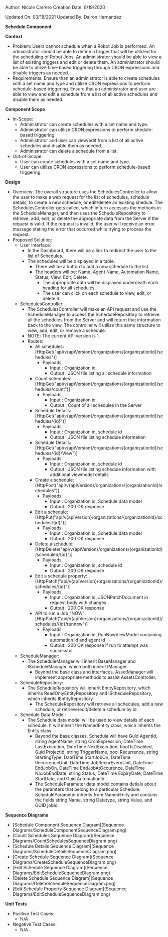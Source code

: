 Author: Nicole Carrero
Creation Date:  8/19/2020

Updated On: 03/18/2021
Updated By: Dairon Hernandez

**Schedule Component**

**Context**

- Problem: Users cannot schedule when a Robot Job is performed.  An administrator should be able to define a trigger that will be utilized for the scheduling of Robot Jobs.  An administrator should be able to view a list of existing triggers and edit or delete them.  An administrator should be able to utilize time-based triggering through CRON expressions and disable triggers as needed.
- Requirements: Ensure than an administrator is able to create schedules with a set name and type and utilize CRON expressions to perform schedule-based triggering.  Ensure that an administrator and user are able to view and edit a schedule from a list of all active schedules and disable them as needed.

**Component Scope**

- In-Scope:
  - Administrator can create schedules with a set name and type.
  - Administrator can utilize CRON expressions to perform shedule-based triggering.
  - Administrator and user can view/edit from a list of all active schedules and disable them as needed.
  - Administrator can delete a schedule from a list. 
- Out-of-Scope:
  - User can create schedules with a set name and type.
  - User can utilize CRON expressions to perform schedule-based triggering.

**Design**

- Overview:  The overall structure uses the SchedulesController to allow the user to make a web request for the list of schedules, schedule details, to create a new schedule, or edit/delete an existing shedule.  The SchedulesController gets called, which in turn accesses the methods in the ScheduleManager, and then uses the ScheduleRepository to retrieve, add, edit, or delete the appropriate data from the Server if the request is valid.  If the request is invalid, the user will receive an error message stating the error that occurred while trying to process the request.
- Proposed Solution:
  - User Interface:
    - In the Dashboard, there will be a link to redirect the user to the list of Schedules.
    - The schedules will be displayed in a table.
      - There will be a button to add a new schedule to the list.
      - The headers will be: Name, Agent Name, Automation Name, Status, View, Edit, Delete.
        - The appropriate data will be displayed underneath each heading for all schedules.
        - The user can click on each schedule to view, edit, or delete it.
  - SchedulesController:
    - The SchedulesController will make an API request and use the ScheduleManager to access the ScheduleRepository to retrieve all the schedules from the Server and will return that information back to the view.  The controller will utilize this same structure to view, add, edit, or remove a schedule.
    - NOTE: The current API version is 1.
    - Routes:
      - All schedules: [HttpGet("api/v{apiVersion}/organizations/{organizationId}/schedules")]
        - Payloads
          - Input : Organization id
          - Output : JSON file listing all schedule information
      - Count schedules: [HttpGet("api/v{apiVersion}/organizations/{organizationId}/schedules/count")]
        - Payloads
          - Input : Organization id
          - Output : Count of all schedules in the Server
      - Schedule Details: [HttpGet("api/v{apiVersion}/organizations/{organizationId}/schedules/{id}")]
        - Payloads
          - Input : Organization id, schedule id
          - Output : JSON file listing schedule information
      - Schedule Details: [HttpGet("api/v{apiVersion}/organizations/{organizationId}/schedules/{id}/View")]
        - Payloads
          - Input : Organization id, schedule id
          - Output : JSON file listing schedule information with additional viewmodel details
      - Create a schedule: [HttpPost("api/v{apiVersion}/organizations/{organizationId}/schedules")]
        - Payloads
          - Input : Organization id, Schedule data model
          - Output : 200 OK response
      - Edit a schedule: [HttpPut("api/v{apiVersion}/organizations/{organizationId}/schedules/{id}")]
        - Payloads
          - Input : Organization id, Schedule data model
          - Output : 200 OK response
      - Delete a schedule: [HttpDelete("api/v{apiVersion}/organizations/{organizationId}/scheduled/{id}")]
        - Payloads
          - Input : Organization id, schedule id
          - Output : 200 OK response
      - Edit a schedule property: [HttpPatch("api/v{apiVersion}/organizations/{organizationId}/schedules/{id}")]
        - Payloads
          - Input : Organization id, JSONPatchDocument in request body with changes
          - Output : 200 OK response
      - API to run a Job "NOW": [HttpPatch("api/v{apiVersion}/organizations/{organizationId}/schedules/{id}/runnow")]
        - Payloads
          - Input : Organization id, RunNowViewModel containing automation id and agent id
          - Output : 200 OK response if run to attempt was successful
  - ScheduleManager:
    - The ScheduleManager will inherit BaseManager and IScheduleManager, which both inherit IManager.
      - Beyond the base class and interfaces, AssetManager will implement appropriate methods to assist AssetsController.
  - ScheduleRepository:
    - The ScheduleRepository will inherit EntityRepository, which inherits ReadOnlyEntityRepository and IScheduleRepository, which inherits IEntityRepository.
      - The ScheduleRepository will retrieve all schedules, add a new schedule, or retrieve/edit/delete a schedule by id.
  - Schedule Data Model:
    - The Schedule data model will be used to view details of each schedule.  It will inherit the NamedEntity class, which inherits the Entity class.
      - Beyond the base classes, Schedule will have Guid AgentId, string AgentName, string CronExpression, DateTime LastExecution, DateTime NextExecution, bool IsDisabled, Guid ProjectId, string TriggerName, bool Recurrence, string StartingType, DateTime StartJobOn, DateTime RecurrenceUnit, DateTime JobRecurEveryUnit,  DateTime EndJobOn, DateTime EndJobAtOccurence, DateTime NoJobEndDate, string Status, DateTime ExpiryDate, DateTime StartDate, and Guid AutomationId.
      - The ScheduleParameter data model contains detials about the paramters that belong to a particular Schedule. ScheduleParameter inherits from NamedEnity and contains the fields string Name, string Datatype, string Value, and GUID jobId.


**Sequence Diagrams**

- [Schedule Component Sequence Diagram](Sequence Diagrams/ScheduleComponentSequenceDiagram.png)
- [Count Schedules Sequence Diagram](Sequence Diagrams/CountSchedulesSequenceDiagram.png)
- [Schedule Details Sequence Diagram](Sequence Diagrams/ScheduleDetailsSequenceDiagram.png)
- [Create Schedule Sequence Diagram](Sequence Diagrams/CreateScheduleSequenceDiagram.png)
- [Edit Schedule Sequence Diagram](Sequence Diagrams/EditScheduleSequenceDiagram.png)
- [Delete Schedule Sequence Diagram](Sequence Diagrams/DeleteScheduleSequenceDiagram.png)
- [Edit Schedule Property Sequence Diagram](Sequence Diagrams/EditScheduleSequenceDiagram.png)

**Unit Tests**

- Positive Test Cases:
  - N/A
- Negative Test Cases:
  - N/A